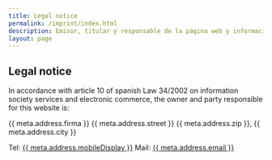 ```yaml
---
title: Legal notice
permalink: /imprint/index.html
description: Emisor, titular y responsable de la página web y información sobre las técnicas usadas en desarrollo y producción
layout: page
---
```


## Legal notice

In accordance with article 10 of spanish Law 34/2002 on information society services and electronic commerce, the owner and party responsible for this website is:

{{ meta.address.firma }}
{{ meta.address.street }}
{{ meta.address.zip }}, {{ meta.address.city }}

Tel: <a href="tel:{{ meta.address.mobileCall }}">{{ meta.address.mobileDisplay }}</a>
Mail: <a href="mailto:{{ meta.address.email }}">{{ meta.address.email }}</a>
